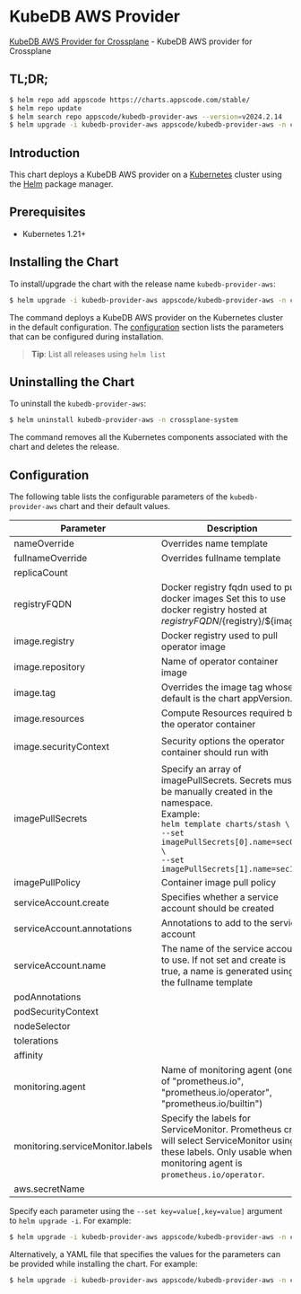 # KubeDB AWS Provider

[KubeDB AWS Provider for Crossplane](https://github.com/kubedb/provider-aws) - KubeDB AWS provider for Crossplane

## TL;DR;

```bash
$ helm repo add appscode https://charts.appscode.com/stable/
$ helm repo update
$ helm search repo appscode/kubedb-provider-aws --version=v2024.2.14
$ helm upgrade -i kubedb-provider-aws appscode/kubedb-provider-aws -n crossplane-system --create-namespace --version=v2024.2.14
```

## Introduction

This chart deploys a KubeDB AWS provider on a [Kubernetes](http://kubernetes.io) cluster using the [Helm](https://helm.sh) package manager.

## Prerequisites

- Kubernetes 1.21+

## Installing the Chart

To install/upgrade the chart with the release name `kubedb-provider-aws`:

```bash
$ helm upgrade -i kubedb-provider-aws appscode/kubedb-provider-aws -n crossplane-system --create-namespace --version=v2024.2.14
```

The command deploys a KubeDB AWS provider on the Kubernetes cluster in the default configuration. The [configuration](#configuration) section lists the parameters that can be configured during installation.

> **Tip**: List all releases using `helm list`

## Uninstalling the Chart

To uninstall the `kubedb-provider-aws`:

```bash
$ helm uninstall kubedb-provider-aws -n crossplane-system
```

The command removes all the Kubernetes components associated with the chart and deletes the release.

## Configuration

The following table lists the configurable parameters of the `kubedb-provider-aws` chart and their default values.

|            Parameter             |                                                                                                            Description                                                                                                             |                                                                                            Default                                                                                             |
|----------------------------------|------------------------------------------------------------------------------------------------------------------------------------------------------------------------------------------------------------------------------------|------------------------------------------------------------------------------------------------------------------------------------------------------------------------------------------------|
| nameOverride                     | Overrides name template                                                                                                                                                                                                            | <code>""</code>                                                                                                                                                                                |
| fullnameOverride                 | Overrides fullname template                                                                                                                                                                                                        | <code>""</code>                                                                                                                                                                                |
| replicaCount                     |                                                                                                                                                                                                                                    | <code>1</code>                                                                                                                                                                                 |
| registryFQDN                     | Docker registry fqdn used to pull docker images Set this to use docker registry hosted at ${registryFQDN}/${registry}/${image}                                                                                                     | <code>ghcr.io</code>                                                                                                                                                                           |
| image.registry                   | Docker registry used to pull operator image                                                                                                                                                                                        | <code>kubedb</code>                                                                                                                                                                            |
| image.repository                 | Name of operator container image                                                                                                                                                                                                   | <code>provider-aws</code>                                                                                                                                                                      |
| image.tag                        | Overrides the image tag whose default is the chart appVersion.                                                                                                                                                                     | <code>""</code>                                                                                                                                                                                |
| image.resources                  | Compute Resources required by the operator container                                                                                                                                                                               | <code>{}</code>                                                                                                                                                                                |
| image.securityContext            | Security options the operator container should run with                                                                                                                                                                            | <code>{"allowPrivilegeEscalation":false,"capabilities":{"drop":["ALL"]},"readOnlyRootFilesystem":true,"runAsNonRoot":true,"runAsUser":65534,"seccompProfile":{"type":"RuntimeDefault"}}</code> |
| imagePullSecrets                 | Specify an array of imagePullSecrets. Secrets must be manually created in the namespace. <br> Example: <br> `helm template charts/stash \` <br> `--set imagePullSecrets[0].name=sec0 \` <br> `--set imagePullSecrets[1].name=sec1` | <code>[]</code>                                                                                                                                                                                |
| imagePullPolicy                  | Container image pull policy                                                                                                                                                                                                        | <code>Always</code>                                                                                                                                                                            |
| serviceAccount.create            | Specifies whether a service account should be created                                                                                                                                                                              | <code>true</code>                                                                                                                                                                              |
| serviceAccount.annotations       | Annotations to add to the service account                                                                                                                                                                                          | <code>{}</code>                                                                                                                                                                                |
| serviceAccount.name              | The name of the service account to use. If not set and create is true, a name is generated using the fullname template                                                                                                             | <code>""</code>                                                                                                                                                                                |
| podAnnotations                   |                                                                                                                                                                                                                                    | <code>{}</code>                                                                                                                                                                                |
| podSecurityContext               |                                                                                                                                                                                                                                    | <code>{}</code>                                                                                                                                                                                |
| nodeSelector                     |                                                                                                                                                                                                                                    | <code>{}</code>                                                                                                                                                                                |
| tolerations                      |                                                                                                                                                                                                                                    | <code>[]</code>                                                                                                                                                                                |
| affinity                         |                                                                                                                                                                                                                                    | <code>{}</code>                                                                                                                                                                                |
| monitoring.agent                 | Name of monitoring agent (one of "prometheus.io", "prometheus.io/operator", "prometheus.io/builtin")                                                                                                                               | <code>""</code>                                                                                                                                                                                |
| monitoring.serviceMonitor.labels | Specify the labels for ServiceMonitor. Prometheus crd will select ServiceMonitor using these labels. Only usable when monitoring agent is `prometheus.io/operator`.                                                                | <code>{}</code>                                                                                                                                                                                |
| aws.secretName                   |                                                                                                                                                                                                                                    | <code>"aws-credential"</code>                                                                                                                                                                  |


Specify each parameter using the `--set key=value[,key=value]` argument to `helm upgrade -i`. For example:

```bash
$ helm upgrade -i kubedb-provider-aws appscode/kubedb-provider-aws -n crossplane-system --create-namespace --version=v2024.2.14 --set replicaCount=1
```

Alternatively, a YAML file that specifies the values for the parameters can be provided while
installing the chart. For example:

```bash
$ helm upgrade -i kubedb-provider-aws appscode/kubedb-provider-aws -n crossplane-system --create-namespace --version=v2024.2.14 --values values.yaml
```
